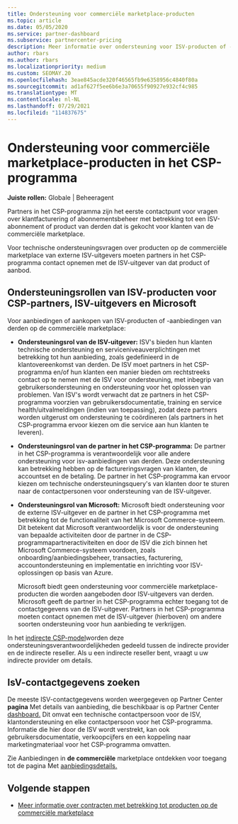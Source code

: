 ```yaml
---
title: Ondersteuning voor commerciële marketplace-producten
ms.topic: article
ms.date: 05/05/2020
ms.service: partner-dashboard
ms.subservice: partnercenter-pricing
description: Meer informatie over ondersteuning voor ISV-producten of -abonnementen van derden in de commerciële marketplace van het CSP-programma.
author: rbars
ms.author: rbars
ms.localizationpriority: medium
ms.custom: SEOMAY.20
ms.openlocfilehash: 3eae845acde320f46565fb9e6358956c4840f80a
ms.sourcegitcommit: ad1af627f5ee6b6e3a70655f90927e932cf4c985
ms.translationtype: MT
ms.contentlocale: nl-NL
ms.lasthandoff: 07/29/2021
ms.locfileid: "114837675"
---
```

# <a name="support-for-commercial-marketplace-products-in-the-csp-program"></a>Ondersteuning voor commerciële marketplace-producten in het CSP-programma


**Juiste rollen:** Globale | Beheeragent

Partners in het CSP-programma zijn het eerste contactpunt voor vragen over klantfacturering of abonnementsbeheer met betrekking tot een ISV-abonnement of product van derden dat is gekocht voor klanten van de commerciële marketplace.

Voor technische ondersteuningsvragen over producten op de commerciële marketplace van externe ISV-uitgevers moeten partners in het CSP-programma contact opnemen met de ISV-uitgever van dat product of aanbod.

## <a name="support-roles-of-isv-products-for-csp-partners-isv-publishers-and-microsoft"></a>Ondersteuningsrollen van ISV-producten voor CSP-partners, ISV-uitgevers en Microsoft

Voor aanbiedingen of aankopen van ISV-producten of -aanbiedingen van derden op de commerciële marketplace:

- **Ondersteuningsrol van de ISV-uitgever:** ISV's bieden hun klanten technische ondersteuning en serviceniveauverplichtingen met betrekking tot hun aanbieding, zoals gedefinieerd in de klantovereenkomst van derden. De ISV moet partners in het CSP-programma en/of hun klanten een manier bieden om rechtstreeks contact op te nemen met de ISV voor ondersteuning, met inbegrip van gebruikersondersteuning en ondersteuning voor het oplossen van problemen. Van ISV's wordt verwacht dat ze partners in het CSP-programma voorzien van gebruikersdocumentatie, training en service health/uitvalmeldingen (indien van toepassing), zodat deze partners worden uitgerust om ondersteuning te coördineren (als partners in het CSP-programma ervoor kiezen om die service aan hun klanten te leveren).

- **Ondersteuningsrol van de partner in het CSP-programma:** De partner in het CSP-programma is verantwoordelijk voor alle andere ondersteuning voor isv-aanbiedingen van derden. Deze ondersteuning kan betrekking hebben op de factureringsvragen van klanten, de accountset en de betaling. De partner in het CSP-programma kan ervoor kiezen om technische ondersteuningsquery's van klanten door te sturen naar de contactpersonen voor ondersteuning van de ISV-uitgever.

- **Ondersteuningsrol van Microsoft:** Microsoft biedt ondersteuning voor de externe ISV-uitgever en de partner in het CSP-programma met betrekking tot de functionaliteit van het Microsoft Commerce-systeem. Dit betekent dat Microsoft verantwoordelijk is voor de ondersteuning van bepaalde activiteiten door de partner in de CSP-programmapartneractiviteiten en door de ISV die zich binnen het Microsoft Commerce-systeem voordoen, zoals onboarding/aanbiedingsbeheer, transacties, facturering, accountondersteuning en implementatie en inrichting voor ISV-oplossingen op basis van Azure.

    Microsoft biedt geen ondersteuning voor commerciële marketplace-producten die worden aangeboden door ISV-uitgevers van derden. Microsoft geeft de partner in het CSP-programma echter toegang tot de contactgegevens van de ISV-uitgever. Partners in het CSP-programma moeten contact opnemen met de ISV-uitgever (hierboven) om andere soorten ondersteuning voor hun aanbieding te verkrijgen.

In het [indirecte CSP-model](csp-overview.md#indirect-model)worden deze ondersteuningsverantwoordelijkheden gedeeld tussen de indirecte provider en de indirecte reseller. Als u een indirecte reseller bent, vraagt u uw indirecte provider om details.

## <a name="how-to-find-isv-contact-information"></a>IsV-contactgegevens zoeken

De meeste ISV-contactgegevens worden weergegeven op Partner Center **pagina** Met details van aanbieding, die beschikbaar is op Partner Center [dashboard.](https://partner.microsoft.com/dashboard) Dit omvat een technische contactpersoon voor de ISV, klantondersteuning en elke contactpersoon voor het CSP-programma. Informatie die hier door de ISV wordt verstrekt, kan ook gebruikersdocumentatie, verkoopcijfers en een koppeling naar marketingmateriaal voor het CSP-programma omvatten.

Zie Aanbiedingen in **de commerciële** marketplace ontdekken voor toegang tot de pagina Met [aanbiedingsdetails.](csp-commercial-marketplace-discover.md#view-marketplace-offers-in-partner-center)

## <a name="next-steps"></a>Volgende stappen

- [Meer informatie over contracten met betrekking tot producten op de commerciële marketplace](csp-commercial-marketplace-contracting.md)
